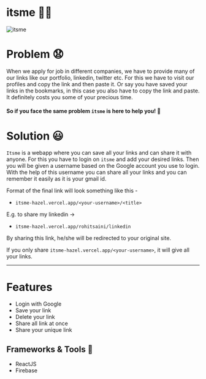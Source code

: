 # itsme 🧑‍💻

![itsme](https://socialify.git.ci/rockingrohit9639/itsme/image?descriptionEditable=&font=Source%20Code%20Pro&language=1&owner=1&pattern=Floating%20Cogs&theme=Dark)

# Problem 😧

When we apply for job in different companies, we have to provide many of our links like our portfolio, linkedin, twitter etc. For this we have to visit our profiles and copy the link and then paste it. Or say you have saved your links in the bookmarks, in this case you also have to copy the link and paste. It definitely costs you some of your precious time. 

#### So if you face the same problem `itsme` is here to help you! 🤩

# Solution 😃

`Itsme` is a webapp where you can save all your links and can share it with anyone. 
For this you have to login on `itsme` and add your desired links. Then you will be given a username based on the Google account you use to login. 
With the help of this username you can share all your links and you can remember it easily as it is your gmail id.

Format of the final link will look something like this - 

- `itsme-hazel.vercel.app/<your-username>/<title>`

E.g. to share my linkedin -> 
 - `itsme-hazel.vercel.app/rohitsaini/linkedin`

By sharing this link, he/she will be redirected to your original site.

If you only share `itsme-hazel.vercel.app/<your-username>`, it will give all your links.

<hr>

# Features
- Login with Google
- Save your link
- Delete your link
- Share all link at once
- Share your unique link

## Frameworks & Tools 🧰
- ReactJS
- Firebase





